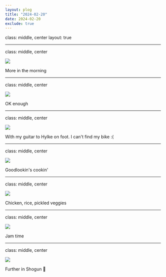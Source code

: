 ```yaml
---
layout: plog
title: "2024-02-20"
date: 2024-02-20
exclude: true
---
```


class: middle, center
layout: true

---

class: middle, center

<img class="plog-picture" src="{{ site.baseurl }}/img/plog/2024-02-20/01.jpg" />

More in the morning

---

class: middle, center

<img class="plog-picture" src="{{ site.baseurl }}/img/plog/2024-02-20/02.jpg" />

OK enough 

---

class: middle, center

<img class="plog-picture" src="{{ site.baseurl }}/img/plog/2024-02-20/03.jpg" />

With my guitar to Hylke on foot. I can't find my bike :(

---

class: middle, center

<img class="plog-picture" src="{{ site.baseurl }}/img/plog/2024-02-20/04.jpg" />

Goodlookin's cookin'

---

class: middle, center

<img class="plog-picture" src="{{ site.baseurl }}/img/plog/2024-02-20/05.jpg" />

Chicken, rice, pickled veggies

---

class: middle, center

<img class="plog-picture" src="{{ site.baseurl }}/img/plog/2024-02-20/06.jpg" />

Jam time

---

class: middle, center

<img class="plog-picture" src="{{ site.baseurl }}/img/plog/2024-02-20/07.jpg" />

Further in Shogun 📖

